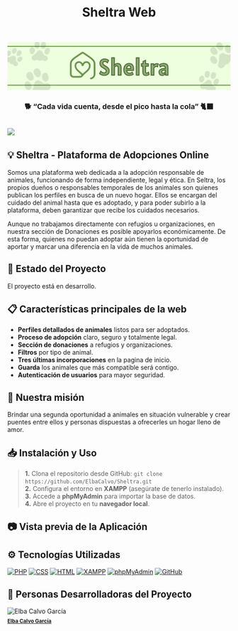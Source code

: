 <h1 align="center">Sheltra Web</h1>
<br>

![EasyBite-Github](https://raw.githubusercontent.com/ElbaCalvo/Sheltra/refs/heads/main/doc/sheltra-banner.png?token=GHSAT0AAAAAADCQ6FIXZ6ARTXMGKU6TI6BQ2AGE5WQ)
<br>
<h3 align="center">🐕 “Cada vida cuenta, desde el pico hasta la cola” 🐈‍⬛</h3>
<br>
<img src="https://img.shields.io/badge/version-1.0-green">

## 💡 Sheltra - Plataforma de Adopciones Online

Somos una plataforma web dedicada a la adopción responsable de animales, funcionando de forma independiente, legal y ética. En Seltra, los propios dueños o responsables temporales de los animales son quienes publican los perfiles en busca de un nuevo hogar. Ellos se encargan del cuidado del animal hasta que es adoptado, y para poder subirlo a la plataforma, deben garantizar que recibe los cuidados necesarios.

Aunque no trabajamos directamente con refugios u organizaciones, en nuestra sección de Donaciones es posible apoyarlos económicamente. De esta forma, quienes no puedan adoptar aún tienen la oportunidad de aportar y marcar una diferencia en la vida de muchos animales.

## 🚧 Estado del Proyecto

El proyecto está en desarrollo.

## 📋 Características principales de la web
- **Perfiles detallados de animales** listos para ser adoptados.
- **Proceso de adopción** claro, seguro y totalmente legal.
- **Sección de donaciones** a refugios y organizaciones.
- **Filtros** por tipo de animal.
- **Tres últimas incorporaciones** en la pagina de inicio.
- **Guarda** los animales que más compatible será contigo.
- **Autenticación de usuarios** para mayor seguridad.

## 🎯 Nuestra misión
Brindar una segunda oportunidad a animales en situación vulnerable y crear puentes entre ellos y personas dispuestas a ofrecerles un hogar lleno de amor.

## 📥 Instalación y Uso
> **1.** Clona el repositorio desde GitHub: `git clone https://github.com/ElbaCalvo/Sheltra.git`  
> **2.** Configura el entorno en **XAMPP** (asegúrate de tenerlo instalado).  
> **3.** Accede a **phpMyAdmin** para importar la base de datos.  
> **4.** Abre el proyecto en tu **navegador local**.

## 📷 Vista previa de la Aplicación

## ⚙️ Tecnologías Utilizadas

[![PHP](https://img.shields.io/badge/PHP-777BB4?style=for-the-badge&logo=php&logoColor=white)](https://www.php.net/)
[![CSS](https://img.shields.io/badge/CSS-1572B6?style=for-the-badge&logo=css3&logoColor=white)](https://www.w3.org/Style/CSS/)
[![HTML](https://img.shields.io/badge/HTML-E34F26?style=for-the-badge&logo=html5&logoColor=white)](https://developer.mozilla.org/en-US/docs/Web/HTML)
[![XAMPP](https://img.shields.io/badge/XAMPP-FB7A24?style=for-the-badge&logo=xampp&logoColor=white)](https://www.apachefriends.org/index.html)
[![phpMyAdmin](https://img.shields.io/badge/phpMyAdmin-6C7A24?style=for-the-badge&logo=phpmyadmin&logoColor=white)](https://www.phpmyadmin.net/)
[![GitHub](https://img.shields.io/badge/GitHub-181717?style=for-the-badge&logo=github&logoColor=white)](https://github.com/)

## :busts_in_silhouette: Personas Desarrolladoras del Proyecto
  <div>
    <img src="https://avatars.githubusercontent.com/u/145338534?v=4" width="150px;" alt="Elba Calvo García"/><br/>
    <sub><b><a href="https://github.com/ElbaCalvo" target="_blank">Elba Calvo García</a></b></sub>
  </div>

